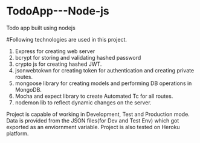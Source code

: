 # TodoApp---Node-js
Todo app built using nodejs

#Following technologies are used in this project.
1. Express for creating web server
2. bcrypt for storing and validating hashed password
3. crypto js for creating hashed JWT.
4. jsonwebtokwn for creating token for authentication and creating private routes.
5. mongoose library for creating models and performing DB operations in MongoDB.
6. Mocha and expect library to create Automated Tc for all routes.
7. nodemon lib to reflect dynamic changes on the server.

Project is capable of working in Development, Test and Production mode.
Data is provided from the JSON files(for Dev and Test Env) which got exported as an enviornment variable.
Project is also tested on Heroku platform.

